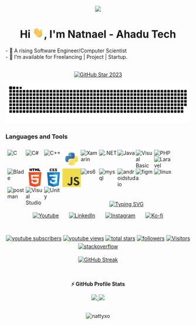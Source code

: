 <p align="center">
  <img src="https://github.com/thompsonemerson/thompsonemerson/raw/master/cover-thompson.png" height="200"/>
</p>

<h1 align="center">Hi <img src="https://raw.githubusercontent.com/ABSphreak/ABSphreak/master/gifs/Hi.gif" width="30px">, I'm Natnael - Ahadu Tech</h1>
- 🔭 A rising Software Engineer/Computer Scientist
<br>
- 🤝 I’m available for Freelancing | Project | Startup.
<br>
<br>
<!-- GitHub Star link -->
<p align="center">
  <a href="https://stars.github.com/profiles/nattyxo/">
    <img src="https://github.com/DenverCoder1/DenverCoder1/assets/20955511/ca15be3f-d00b-438e-91f6-fb5568c1f632" alt="GitHub Star 2023"/></a>
</p>
<div align="center">
  <img  src="https://github.com/1999AZZAR/1999AZZAR/blob/main/resources/img/grid-snake.svg"
       alt="snake"/></a>
</div>

### Languages and Tools
<div style="padding-top: 10px; padding-bottom: 20px; padding-left: 5px; padding-right: 15px;">
<a href="https://github.com/NattyXO/alx-low_level_programming">
  <img align="left" alt="C" width="50px" src="https://cdn.iconscout.com/icon/free/png-512/c-programming-569564.png" />
</a>
<a href="https://github.com/NattyXO/Barcode-QR-Generator">
  <img align="left" alt="C#" width="50px" src="https://cdn3d.iconscout.com/3d/free/thumb/free-c-sharp-9294854-7577997.png" />
</a>
<a href="https://github.com/NattyXO/SnakeGame">
  <img align="left" alt="C++" width="50px" src="https://cdn3d.iconscout.com/3d/free/thumb/free-c-language-logo-6563484-5453029.png" />
</a>
<a href="https://github.com/NattyXO/alx-higher_level_programming">
  <img align="left" alt="Python" width="50px" src="https://raw.githubusercontent.com/github/explore/80688e429a7d4ef2fca1e82350fe8e3517d3494d/topics/python/python.png" />
</a>
</a>
<a href="">
  <img align="left" alt="Xamarin" width="50px" src="https://cdn3d.iconscout.com/3d/free/thumb/free-xamarin-9294857-7578000.png" />
</a>

<a href="https://github.com/NattyXO/Barcode-QR-Generator">
  <img align="left" alt=".NET" width="50px" src="https://skillicons.dev/icons?i=dotnet" />
</a>

<a href="https://github.com/NattyXO/Tic-Tac-Toe-Offline-Game">
  <img align="left" alt="Java" width="50px" src="https://cdn3d.iconscout.com/3d/free/thumb/free-java-9294874-7578017.png" />
</a>

<a href="https://github.com/NattyXO/Scientific-calculator">
  <img align="left" alt="Visual Basic" width="50px" src="https://r0.klipartz.com/path/789/452/35/5b408e22b1ba8-4a55133d80000d314a1a22e48a8e9aa0.png" />
</a>

<a href="https://github.com/NattyXO/Webstack---Portfolio-Project">
  <img align="left" alt="PHP" width="50px" src="https://cdn3d.iconscout.com/3d/free/thumb/free-php-9294883-7578026.png" />
</a>

<a href="https://github.com/NattyXO/Webstack---Portfolio-Project">
  <img align="left" alt="Laravel" width="50px" src="https://cdn3d.iconscout.com/3d/free/thumb/free-laravel-framework-logo-6563587-5453023.png" />
</a>

<a href="https://github.com/NattyXO/Webstack---Portfolio-Project">
  <img align="left" alt="Blade" width="50px" src="https://avatars.githubusercontent.com/u/87367346?s=200&v=4" />
</a>

<a href="https://github.com/NattyXO/AirBnB_clone_v3">
  <img align="left" alt="html" width="50px" src="https://raw.githubusercontent.com/github/explore/80688e429a7d4ef2fca1e82350fe8e3517d3494d/topics/html/html.png" />
</a>

<a href="https://github.com/NattyXO/AirBnB_clone_v3">
  <img align="left" alt="css" width="50px" src="https://raw.githubusercontent.com/github/explore/80688e429a7d4ef2fca1e82350fe8e3517d3494d/topics/css/css.png" />
</a>
<a href="https://github.com/NattyXO/alx-backend-javascript">
  <img align="left" alt="JS" width="50px" src="https://raw.githubusercontent.com/github/explore/80688e429a7d4ef2fca1e82350fe8e3517d3494d/topics/javascript/javascript.png" />
</a>
<a href="https://github.com/NattyXO/alx-backend-javascript">
  <img align="left" alt="es6" width="50px" src="https://codus.acyclique.com/wp-content/uploads/2017/11/ES6-JS.png" />
</a>

<a href="">
  <img align="left" alt="mysql" width="50px" height="50px" src="https://kinsta.com/fr/wp-content/uploads/sites/4/2019/04/logo-mysql-1.svg" />
</a>
<a href="https://github.com/NattyXO/Mega-Copy">
  <img align="left" alt="androidstudio" width="50px" height="50px" src="https://skillicons.dev/icons?i=androidstudio" />
</a>
<a href="https://github.com/NattyXO/Mega-Copy">
  <img align="left" alt="figma" width="50px" height="50px" src="https://skillicons.dev/icons?i=figma" />
</a>
<a href="https://github.com/NattyXO/Mega-Copy">
  <img align="left" alt="linux" width="50px" height="50px" src="https://skillicons.dev/icons?i=linux" />
</a>
<a href="https://github.com/NattyXO/Mega-Copy">
  <img align="left" alt="postman" width="50px" height="50px" src="https://skillicons.dev/icons?i=postman" />
</a>
<a href="https://github.com/NattyXO/Mega-Copy">
  <img align="left" alt="Visual Studio" width="50px" height="50px" src="https://skillicons.dev/icons?i=visualstudio" />
</a>
<a href="">
  <img align="left" alt="Unity" width="50px" height="50px" src="https://skillicons.dev/icons?i=unity" />
</a>
</div>
<br>
<br>
<br>
<br>
<br>
<br>
<br> 
<div align="center">
<a href="https://git.io/typing-svg"><img src="https://readme-typing-svg.demolab.com?font=Fira+Code&pause=1000&center=true&random=false&width=435&lines=Connect+With+Me..." alt="Typing SVG" /></a>
</div>
<!-- Social icons section -->
<p align="center">
  <a href="https://www.youtube.com/@AhaduTech"><img width="32px" alt="Youtube" title="Youtube" src="https://i.imgur.com/qiXu7b2.png"/></a>
  &#8287;&#8287;&#8287;&#8287;&#8287;
  <a href="https://www.linkedin.com/in/natnael-bizuneh-zenebe/"><img width="32px" alt="LinkedIn" title="LinkedIn" src="https://i.imgur.com/yRpa1dQ.png"/></a>
  &#8287;&#8287;&#8287;&#8287;&#8287;
  <a href="https://www.youtube.com/@AhaduTech"><img width="32px" alt="Instagram" title="Instagram" src="https://i.postimg.cc/fLRvzQhB/icons8-instagram-500.png"/></a>
  &#8287;&#8287;&#8287;&#8287;&#8287;
  <a href="https://www.buymeacoffee.com/NattyXO"><img width="32px" alt="Ko-fi" title="Buy me a coffee" src="https://i.imgur.com/PpLeD3K.png"/></a>
</p>
<br>
  <!-- Social icons section -->
<div align="center">
<p align="center">
 <a href="https://www.youtube.com/@AhaduTech?sub_confirmation=1">
    <img alt="youtube subscribers" title="Subscribe to my YouTube channel" src="https://freshidea.com/jonah/app/youtube-stats-badges/subscribers-badge.php"/></a>
  <a href="https://www.youtube.com/@AhaduTech">
    <img alt="youtube views" title="YouTube views" src="https://freshidea.com/jonah/app/youtube-stats-badges/view-count-badge.php"/></a> 
  <a href="https://github.com/NattyXO?tab=repositories&sort=stargazers">
    <img alt="total stars" title="Total stars on GitHub" src="https://custom-icon-badges.demolab.com/github/stars/nattyxo?color=55960c&style=for-the-badge&labelColor=488207&logo=star"/></a>
  <a href="https://github.com/NattyXO?tab=followers">
    <img alt="followers" title="Follow me on Github" src="https://custom-icon-badges.demolab.com/github/followers/nattyxo?color=236ad3&labelColor=1155ba&style=for-the-badge&logo=person-add&label=Follow&logoColor=white"/></a>
  <a href="https://stackoverflow.com/users/20922547/natnael-bizuneh" target="_blank">
<img src="https://img.shields.io/badge/stackoverflow-%23F28032.svg?&style=for-the-badge&logo=Visitors&logoColor=white" alt=Visitors style="margin-bottom: 5px;" />

<a href="https://stackoverflow.com/users/20922547/natnael-bizuneh" target="_blank">
<img src="https://img.shields.io/badge/stackoverflow-%23F28032.svg?&style=for-the-badge&logo=stackoverflow&logoColor=white" alt=stackoverflow style="margin-bottom: 5px;" />
</a>  
<br> 
  <div align="center">
<a href="https://git.io/streak-stats"><img src="https://github-readme-streak-stats.herokuapp.com?user=nattyxo" alt="GitHub Streak" /></a>
</div>
<br>
<br>  
  
**:zap: GitHub Profile Stats**
<p align="center">
<a href="https://github.com/nattyxo">
  <img height="180em" src="https://github-readme-stats-eight-theta.vercel.app/api?username=nattyxo&show_icons=true&theme=algolia&include_all_commits=true&count_private=true"/>
  <img height="180em" src="https://github-readme-stats-eight-theta.vercel.app/api/top-langs/?username=nattyxo&layout=compact&langs_count=8&theme=algolia"/>
</a>
</p>
</div>  
<br>  
<center><img src="https://komarev.com/ghpvc/?username=nattyxo" alt="nattyxo"/></center>
